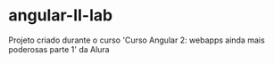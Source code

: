 # angular-II-lab
Projeto criado durante o curso 'Curso Angular 2: webapps ainda mais poderosas parte 1' da Alura
